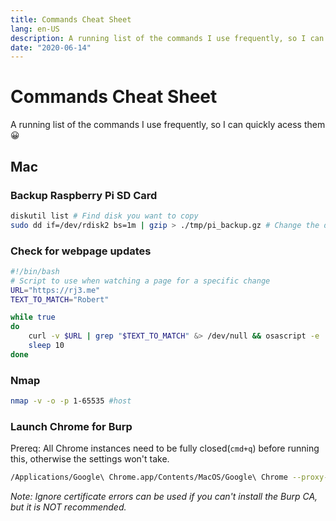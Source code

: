 ```yaml
---
title: Commands Cheat Sheet
lang: en-US
description: A running list of the commands I use frequently, so I can quickly acess them 😀.  Raspberry Pi SD Card Backups, Chrome for Burp and NMAP
date: "2020-06-14"
---
```


# Commands Cheat Sheet
A running list of the commands I use frequently, so I can quickly acess them 😀

## Mac
### Backup Raspberry Pi SD Card
```bash
diskutil list # Find disk you want to copy
sudo dd if=/dev/rdisk2 bs=1m | gzip > ./tmp/pi_backup.gz # Change the disk number to be the disk to copy
```
### Check for webpage updates
```bash
#!/bin/bash
# Script to use when watching a page for a specific change
URL="https://rj3.me"
TEXT_TO_MATCH="Robert"

while true
do
	curl -v $URL | grep "$TEXT_TO_MATCH" &> /dev/null && osascript -e 'display notification "Matched!"'
    sleep 10
done
```

### Nmap

```bash
nmap -v -o -p 1-65535 #host
```

### Launch Chrome for Burp
Prereq: All Chrome instances need to be fully closed(`cmd+q`) before running this, otherwise the settings won't take.
```bash
/Applications/Google\ Chrome.app/Contents/MacOS/Google\ Chrome --proxy-server=http://localhost:8080 #--ignore-certificate-errors
```
*Note: Ignore certificate errors can be used if you can't install the Burp CA, but it is NOT recommended.*
